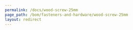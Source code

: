 ```yaml
---
permalink: /docs/wood-screw-25mm
page_path: /bom/fasteners-and-hardware/wood-screw-25mm
layout: redirect
---
```

